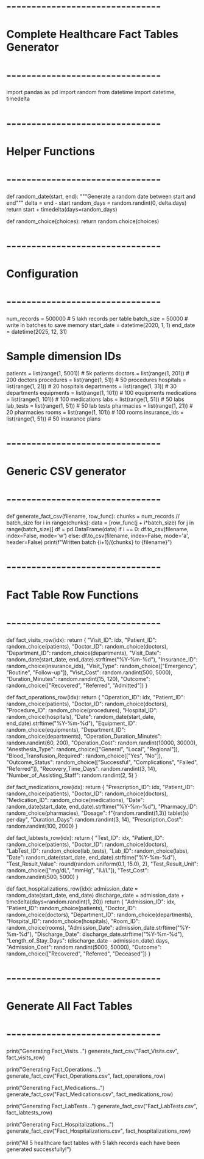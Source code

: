 # -------------------------------
# Complete Healthcare Fact Tables Generator
# -------------------------------

import pandas as pd
import random
from datetime import datetime, timedelta

# -------------------------------
# Helper Functions
# -------------------------------
def random_date(start, end):
    """Generate a random date between start and end"""
    delta = end - start
    random_days = random.randint(0, delta.days)
    return start + timedelta(days=random_days)

def random_choice(choices):
    return random.choice(choices)

# -------------------------------
# Configuration
# -------------------------------
num_records = 500000  # 5 lakh records per table
batch_size = 50000    # write in batches to save memory
start_date = datetime(2020, 1, 1)
end_date = datetime(2025, 12, 31)

# Sample dimension IDs
patients = list(range(1, 5001))       # 5k patients
doctors = list(range(1, 201))         # 200 doctors
procedures = list(range(1, 51))       # 50 procedures
hospitals = list(range(1, 21))        # 20 hospitals
departments = list(range(1, 31))      # 30 departments
equipments = list(range(1, 101))      # 100 equipments
medications = list(range(1, 101))     # 100 medications
labs = list(range(1, 51))             # 50 labs
lab_tests = list(range(1, 51))        # 50 lab tests
pharmacies = list(range(1, 21))       # 20 pharmacies
rooms = list(range(1, 101))           # 100 rooms
insurance_ids = list(range(1, 51))    # 50 insurance plans

# -------------------------------
# Generic CSV generator
# -------------------------------
def generate_fact_csv(filename, row_func):
    chunks = num_records // batch_size
    for i in range(chunks):
        data = [row_func(j + i*batch_size) for j in range(batch_size)]
        df = pd.DataFrame(data)
        if i == 0:
            df.to_csv(filename, index=False, mode='w')
        else:
            df.to_csv(filename, index=False, mode='a', header=False)
        print(f"Written batch {i+1}/{chunks} to {filename}")

# -------------------------------
# Fact Table Row Functions
# -------------------------------
def fact_visits_row(idx):
    return {
        "Visit_ID": idx,
        "Patient_ID": random_choice(patients),
        "Doctor_ID": random_choice(doctors),
        "Department_ID": random_choice(departments),
        "Visit_Date": random_date(start_date, end_date).strftime("%Y-%m-%d"),
        "Insurance_ID": random_choice(insurance_ids),
        "Visit_Type": random_choice(["Emergency", "Routine", "Follow-up"]),
        "Visit_Cost": random.randint(500, 5000),
        "Duration_Minutes": random.randint(15, 120),
        "Outcome": random_choice(["Recovered", "Referred", "Admitted"])
    }

def fact_operations_row(idx):
    return {
        "Operation_ID": idx,
        "Patient_ID": random_choice(patients),
        "Doctor_ID": random_choice(doctors),
        "Procedure_ID": random_choice(procedures),
        "Hospital_ID": random_choice(hospitals),
        "Date": random_date(start_date, end_date).strftime("%Y-%m-%d"),
        "Equipment_ID": random_choice(equipments),
        "Department_ID": random_choice(departments),
        "Operation_Duration_Minutes": random.randint(60, 200),
        "Operation_Cost": random.randint(10000, 30000),
        "Anesthesia_Type": random_choice(["General", "Local", "Regional"]),
        "Blood_Transfusion_Required": random_choice(["Yes", "No"]),
        "Outcome_Status": random_choice(["Successful", "Complications", "Failed", "Referred"]),
        "Recovery_Time_Days": random.randint(3, 14),
        "Number_of_Assisting_Staff": random.randint(2, 5)
    }

def fact_medications_row(idx):
    return {
        "Prescription_ID": idx,
        "Patient_ID": random_choice(patients),
        "Doctor_ID": random_choice(doctors),
        "Medication_ID": random_choice(medications),
        "Date": random_date(start_date, end_date).strftime("%Y-%m-%d"),
        "Pharmacy_ID": random_choice(pharmacies),
        "Dosage": f"{random.randint(1,3)} tablet(s) per day",
        "Duration_Days": random.randint(3, 14),
        "Prescription_Cost": random.randint(100, 2000)
    }

def fact_labtests_row(idx):
    return {
        "Test_ID": idx,
        "Patient_ID": random_choice(patients),
        "Doctor_ID": random_choice(doctors),
        "LabTest_ID": random_choice(lab_tests),
        "Lab_ID": random_choice(labs),
        "Date": random_date(start_date, end_date).strftime("%Y-%m-%d"),
        "Test_Result_Value": round(random.uniform(0.1, 15.0), 2),
        "Test_Result_Unit": random_choice(["mg/dL", "mmHg", "IU/L"]),
        "Test_Cost": random.randint(500, 5000)
    }

def fact_hospitalizations_row(idx):
    admission_date = random_date(start_date, end_date)
    discharge_date = admission_date + timedelta(days=random.randint(1, 20))
    return {
        "Admission_ID": idx,
        "Patient_ID": random_choice(patients),
        "Doctor_ID": random_choice(doctors),
        "Department_ID": random_choice(departments),
        "Hospital_ID": random_choice(hospitals),
        "Room_ID": random_choice(rooms),
        "Admission_Date": admission_date.strftime("%Y-%m-%d"),
        "Discharge_Date": discharge_date.strftime("%Y-%m-%d"),
        "Length_of_Stay_Days": (discharge_date - admission_date).days,
        "Admission_Cost": random.randint(5000, 50000),
        "Outcome": random_choice(["Recovered", "Referred", "Deceased"])
    }

# -------------------------------
# Generate All Fact Tables
# -------------------------------
print("Generating Fact_Visits...")
generate_fact_csv("Fact_Visits.csv", fact_visits_row)

print("Generating Fact_Operations...")
generate_fact_csv("Fact_Operations.csv", fact_operations_row)

print("Generating Fact_Medications...")
generate_fact_csv("Fact_Medications.csv", fact_medications_row)

print("Generating Fact_LabTests...")
generate_fact_csv("Fact_LabTests.csv", fact_labtests_row)

print("Generating Fact_Hospitalizations...")
generate_fact_csv("Fact_Hospitalizations.csv", fact_hospitalizations_row)

print("All 5 healthcare fact tables with 5 lakh records each have been generated successfully!")
